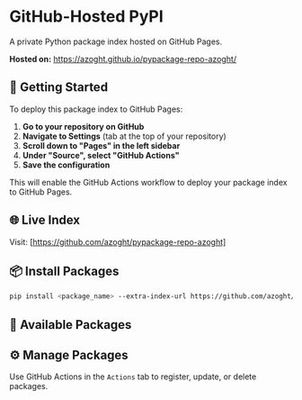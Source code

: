 # GitHub-Hosted PyPI

A private Python package index hosted on GitHub Pages.

**Hosted on:** https://azoght.github.io/pypackage-repo-azoght/

## 🚀 Getting Started

To deploy this package index to GitHub Pages:

1. **Go to your repository on GitHub**
2. **Navigate to Settings** (tab at the top of your repository)
3. **Scroll down to "Pages" in the left sidebar**
4. **Under "Source", select "GitHub Actions"**
5. **Save the configuration**

This will enable the GitHub Actions workflow to deploy your package index to GitHub Pages.

## 🌐 Live Index

Visit: [https://github.com/azoght/pypackage-repo-azoght]

## 📦 Install Packages

```bash
pip install <package_name> --extra-index-url https://github.com/azoght/pypackage-repo-azoght
```

## 🚀 Available Packages

<!-- Available packages will be listed here -->

## ⚙️ Manage Packages

Use GitHub Actions in the `Actions` tab to register, update, or delete packages.
